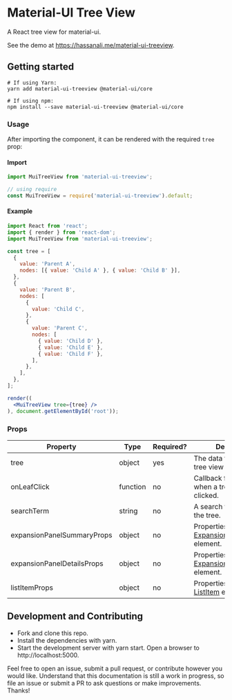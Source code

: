 # Material-UI Tree View

A React tree view for material-ui.

See the demo at https://hassanali.me/material-ui-treeview.

## Getting started

```
# If using Yarn:
yarn add material-ui-treeview @material-ui/core

# If using npm:
npm install --save material-ui-treeview @material-ui/core
```

### Usage

After importing the component, it can be rendered with the required `tree` prop:

#### Import

```js
import MuiTreeView from 'material-ui-treeview';

// using require
const MuiTreeView = require('material-ui-treeview').default;
```

#### Example

```jsx
import React from 'react';
import { render } from 'react-dom';
import MuiTreeView from 'material-ui-treeview';

const tree = [
  {
    value: 'Parent A',
    nodes: [{ value: 'Child A' }, { value: 'Child B' }],
  },
  {
    value: 'Parent B',
    nodes: [
      {
        value: 'Child C',
      },
      {
        value: 'Parent C',
        nodes: [
          { value: 'Child D' },
          { value: 'Child E' },
          { value: 'Child F' },
        ],
      },
    ],
  },
];

render((
  <MuiTreeView tree={tree} />
), document.getElementById('root'));
```

### Props


| Property | Type | Required? | Description |
| --- | --- | --- | --- |
| tree | object | yes | The data to render as a tree view |
| onLeafClick | function | no | Callback function fired when a tree leaf is clicked. |
| searchTerm | string | no | A search term to refine the tree. |
| expansionPanelSummaryProps | object | no | Properties applied to the [ExpansionPanelSummary](https://material-ui.com/api/expansion-panel-summary) element. | 
| expansionPanelDetailsProps | object | no | Properties applied to the [ExpansionPanelDetails](https://material-ui.com/api/expansion-panel-details) element. |
| listItemProps | object | no | Properties applied to the [ListItem](https://material-ui.com/api/list-item) element. | 

## Development and Contributing

* Fork and clone this repo.
* Install the dependencies with yarn.
* Start the development server with yarn start. Open a browser to http://localhost:5000.

Feel free to open an issue, submit a pull request, or contribute however you would like.
Understand that this documentation is still a work in progress, so file an issue or submit a PR
to ask questions or make improvements. Thanks!
